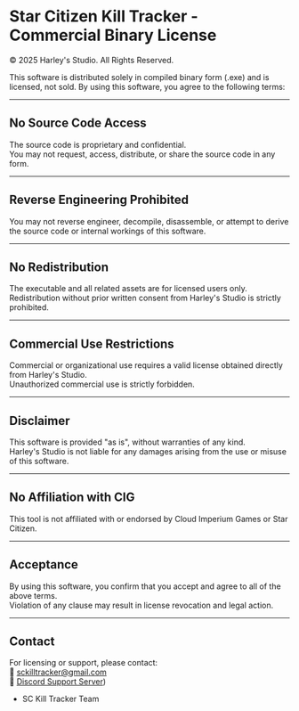 # Star Citizen Kill Tracker - Commercial Binary License  
© 2025 Harley's Studio. All Rights Reserved.

This software is distributed solely in compiled binary form (.exe) and is licensed, not sold. By using this software, you agree to the following terms:

---

## No Source Code Access  
The source code is proprietary and confidential.  
You may not request, access, distribute, or share the source code in any form.

---

## Reverse Engineering Prohibited  
You may not reverse engineer, decompile, disassemble, or attempt to derive the source code or internal workings of this software.

---

## No Redistribution  
The executable and all related assets are for licensed users only.  
Redistribution without prior written consent from Harley's Studio is strictly prohibited.

---

## Commercial Use Restrictions  
Commercial or organizational use requires a valid license obtained directly from Harley's Studio.  
Unauthorized commercial use is strictly forbidden.

---

## Disclaimer  
This software is provided "as is", without warranties of any kind.  
Harley's Studio is not liable for any damages arising from the use or misuse of this software.

---

## No Affiliation with CIG  
This tool is not affiliated with or endorsed by Cloud Imperium Games or Star Citizen.

---

## Acceptance  
By using this software, you confirm that you accept and agree to all of the above terms.  
Violation of any clause may result in license revocation and legal action.

---

## Contact  
For licensing or support, please contact:  
📧 sckilltracker@gmail.com  
💬 [Discord Support Server](https://discord.gg/jxfHnGQqj7))


- SC Kill Tracker Team
